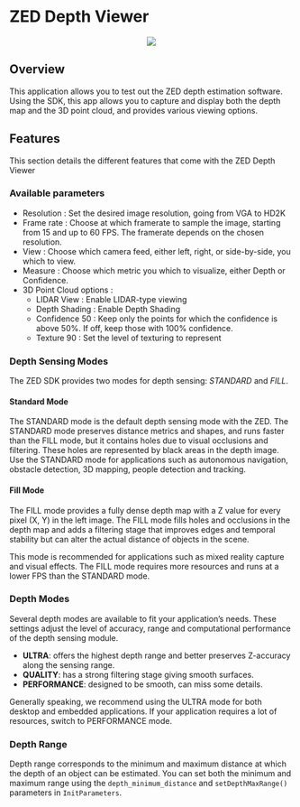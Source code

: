 # ZED Depth Viewer

<p align="center"><img src="screenshots/zed_1.gif" /></p>

## Overview 

This application allows you to test out the ZED depth estimation software. Using the SDK, this app allows you to capture and display both the depth map and the 3D point cloud, and provides various viewing options. 

## Features
	
This section details the different features that come with the ZED Depth Viewer

### Available parameters

* Resolution : Set the desired image resolution, going from VGA to HD2K
* Frame rate : Choose at which framerate to sample the image, starting from 15 and up to 60 FPS. The framerate depends on the chosen resolution.
* View : Choose which camera feed, either left, right, or side-by-side, you which to view. 
* Measure : Choose which metric you which to visualize, either Depth or Confidence.
* 3D Point Cloud options :
  * LIDAR View : Enable LIDAR-type viewing
  * Depth Shading : Enable Depth Shading
  * Confidence 50 : Keep only the points for which the confidence is above 50%. If off, keep those with 100% confidence.
  * Texture 90 : Set the level of texturing to represent

### Depth Sensing Modes 

The ZED SDK provides two modes for depth sensing: *STANDARD* and *FILL*.

#### Standard Mode 
 
The STANDARD mode is the default depth sensing mode with the ZED. The STANDARD mode preserves distance metrics and shapes, and runs faster than the FILL mode, but it contains holes due to visual occlusions and filtering. These holes are represented by black areas in the depth image. Use the STANDARD mode for applications such as autonomous navigation, obstacle detection, 3D mapping, people detection and tracking.

#### Fill Mode

The FILL mode provides a fully dense depth map with a Z value for every pixel (X, Y) in the left image. The FILL mode fills holes and occlusions in the depth map and adds a filtering stage that improves edges and temporal stability but can alter the actual distance of objects in the scene.

This mode is recommended for applications such as mixed reality capture and visual effects. The FILL mode requires more resources and runs at a lower FPS than the STANDARD mode.

### Depth Modes

Several depth modes are available to fit your application’s needs. These settings adjust the level of accuracy, range and computational performance of the depth sensing module.

* **ULTRA**: offers the highest depth range and better preserves Z-accuracy along the sensing range.
* **QUALITY**: has a strong filtering stage giving smooth surfaces.
* **PERFORMANCE**: designed to be smooth, can miss some details.

Generally speaking, we recommend using the ULTRA mode for both desktop and embedded applications. If your application requires a lot of resources, switch to PERFORMANCE mode.

### Depth Range

Depth range corresponds to the minimum and maximum distance at which the depth of an object can be estimated. You can set both the minimum and maximum range using the `depth_minimum_distance` and `setDepthMaxRange()` parameters in `InitParameters`.
